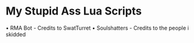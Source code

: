 # My Stupid Ass Lua Scripts
• RMA Bot - Credits to SwatTurret
• Soulshatters - Credits to the people i skidded
